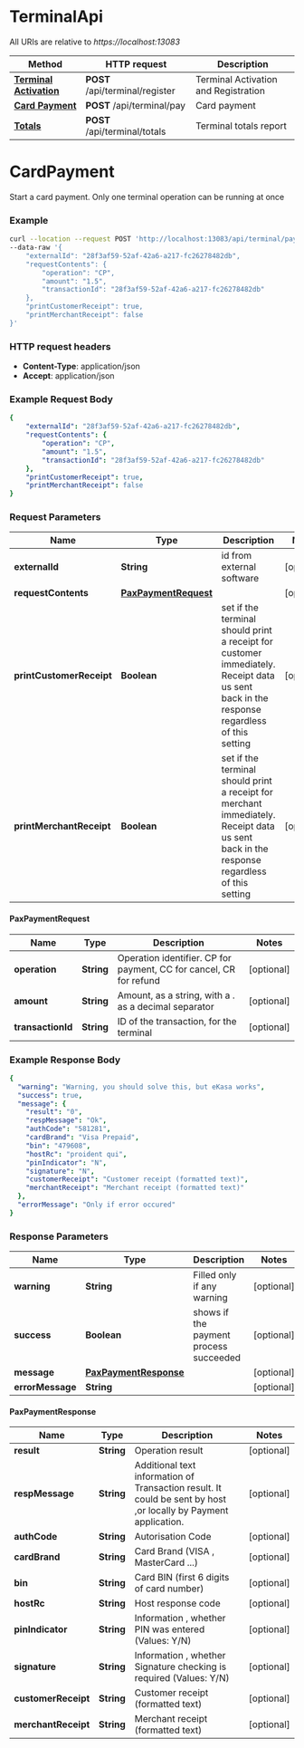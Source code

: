 # TerminalApi

All URIs are relative to *https://localhost:13083*

Method | HTTP request | Description
------------- | ------------- | -------------
[**Terminal Activation**](docs/TerminalActivationApi.md#Activation) | **POST** /api/terminal/register | Terminal Activation and Registration
[**Card Payment**](TerminalCardPaymentApi.md#CardPayment) | **POST** /api/terminal/pay | Card payment
[**Totals**](TerminalTotalsApi.md#Totals) | **POST** /api/terminal/totals | Terminal totals report

# CardPayment

Start a card payment. Only one terminal operation can be running at once

### Example

```bash
curl --location --request POST 'http://localhost:13083/api/terminal/pay' \
--data-raw '{
    "externalId": "28f3af59-52af-42a6-a217-fc26278482db",
    "requestContents": {
        "operation": "CP",
        "amount": "1.5",
        "transactionId": "28f3af59-52af-42a6-a217-fc26278482db"
    },
    "printCustomerReceipt": true,
    "printMerchantReceipt": false
}'
```

### HTTP request headers

- **Content-Type**: application/json
- **Accept**: application/json

### Example Request Body

```yaml
{
    "externalId": "28f3af59-52af-42a6-a217-fc26278482db",
    "requestContents": {
        "operation": "CP",
        "amount": "1.5",
        "transactionId": "28f3af59-52af-42a6-a217-fc26278482db"
    },
    "printCustomerReceipt": true,
    "printMerchantReceipt": false
}
```

### Request Parameters

Name | Type | Description | Notes
------------ | ------------- | ------------- | -------------
**externalId** | **String** | id from external software | [optional] 
**requestContents** | [**PaxPaymentRequest**](TerminalCardPaymentApi.md#PaxPaymentRequest) |  | [optional] 
**printCustomerReceipt** | **Boolean** | set if the terminal should print a receipt for customer immediately. Receipt data us sent back in the response regardless of this setting | [optional] 
**printMerchantReceipt** | **Boolean** | set if the terminal should print a receipt for merchant immediately. Receipt data us sent back in the response regardless of this setting | [optional] 

#### PaxPaymentRequest

Name | Type | Description | Notes
------------ | ------------- | ------------- | -------------
**operation** | **String** | Operation identifier. CP for payment, CC for cancel, CR for refund | [optional] 
**amount** | **String** | Amount, as a string, with a . as a decimal separator | [optional] 
**transactionId** | **String** | ID of the transaction, for the terminal | [optional] 

### Example Response Body

```yaml
{
  "warning": "Warning, you should solve this, but eKasa works",
  "success": true,
  "message": {
    "result": "0",
    "respMessage": "Ok",
    "authCode": "581281",
    "cardBrand": "Visa Prepaid",
    "bin": "479608",
    "hostRc": "proident qui",
    "pinIndicator": "N",
    "signature": "N",
    "customerReceipt": "Customer receipt (formatted text)",
    "merchantReceipt": "Merchant receipt (formatted text)"
  },
  "errorMessage": "Only if error occured"
}
```

### Response Parameters

Name | Type | Description | Notes
------------ | ------------- | ------------- | -------------
**warning** | **String** | Filled only if any warning | [optional] 
**success** | **Boolean** | shows if the payment process succeeded | [optional] 
**message** | [**PaxPaymentResponse**](TerminalCardPaymentApi.md#PaxPaymentResponse) |  | [optional] 
**errorMessage** | **String** |  | [optional] 

#### PaxPaymentResponse

Name | Type | Description | Notes
------------ | ------------- | ------------- | -------------
**result** | **String** | Operation result | [optional] 
**respMessage** | **String** | Additional text information of Transaction result. It could be sent by host ,or locally by Payment application. | [optional] 
**authCode** | **String** | Autorisation Code | [optional] 
**cardBrand** | **String** | Card Brand (VISA , MasterCard ...) | [optional] 
**bin** | **String** | Card BIN (first 6 digits of card number) | [optional] 
**hostRc** | **String** | Host response code | [optional] 
**pinIndicator** | **String** | Information , whether PIN was entered (Values: Y/N) | [optional] 
**signature** | **String** | Information , whether Signature checking is required (Values: Y/N) | [optional] 
**customerReceipt** | **String** | Customer receipt (formatted text) | [optional] 
**merchantReceipt** | **String** | Merchant receipt (formatted text) | [optional] 
